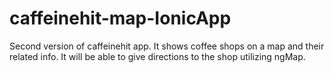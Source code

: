 # caffeinehit-map-IonicApp
Second version of caffeinehit app. It shows coffee shops on a map and their related info. It will be able to give directions to the shop utilizing ngMap. 

